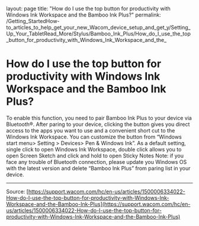 layout: page
title: "How do I use the top button for productivity with Windows Ink Workspace and the Bamboo Ink Plus?"
permalink: /Getting_StartedHow-to_articles_to_help_get_your_new_Wacom_device_setup_and_get_y/Setting_Up_Your_TabletRead_More/Stylus/Bamboo_Ink_Plus/How_do_I_use_the_top_button_for_productivity_with_Windows_Ink_Workspace_and_the_

# How do I use the top button for productivity with Windows Ink Workspace and the Bamboo Ink Plus?

To enable this function, you need to pair Bamboo Ink Plus to your device via Bluetooth®. After paring to your device, clicking the button gives you direct access to the apps you want to use and a convenient short cut to the Windows Ink Workspace. You can customize the button from “Windows start menu> Setting > Devices> Pen & Windows Ink”. As a default setting, single click to open Windows Ink Workspace, double click allows you to open Screen Sketch and click and hold to open Sticky Notes Note: if you face any trouble of Bluetooth connection, please update you Windows OS with the latest version and delete “Bamboo Ink Plus” from paring list in your device.

---
Source: [https://support.wacom.com/hc/en-us/articles/1500006334022-How-do-I-use-the-top-button-for-productivity-with-Windows-Ink-Workspace-and-the-Bamboo-Ink-Plus](https://support.wacom.com/hc/en-us/articles/1500006334022-How-do-I-use-the-top-button-for-productivity-with-Windows-Ink-Workspace-and-the-Bamboo-Ink-Plus)
